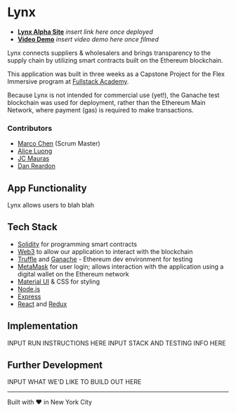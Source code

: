 # Lynx

- **[Lynx Alpha Site](https://google.com)** _insert link here once deployed_
- **[Video Demo](https://google.com)** _insert video demo here once filmed_

Lynx connects suppliers & wholesalers and brings transparency to the supply chain by utilizing smart contracts built on the Ethereum blockchain.

This application was built in three weeks as a Capstone Project for the Flex Immersive program at [Fullstack Academy](https://www.fullstackacademy.com/).

Because Lynx is not intended for commercial use (yet!), the Ganache test blockchain was used for deployment, rather than the Ethereum Main Network, where payment (gas) is required to make transactions. 

### Contributors
- [Marco Chen](https://github.com/marcopchen) (Scrum Master)
- [Alice Luong](https://github.com/alicel73)
- [JC Mauras](https://github.com/jmauras24)
- [Dan Reardon](https://github.com/reard96)


## App Functionality

Lynx allows users to blah blah

## Tech Stack

* [Solidity](http://solidity.readthedocs.io/en/latest/) for programming smart contracts
* [Web3](https://web3js.readthedocs.io/en/1.0/) to allow our application to interact with the blockchain 
* [Truffle](http://truffleframework.com/) and [Ganache](http://truffleframework.com/ganache/) - Ethereum dev environment for testing
* [MetaMask](https://metamask.io/) for user login; allows interaction with the application using a digital wallet on the Ethereum network 
* [Material UI](https://material-ui.com/) & CSS for styling
* [Node.js](https://nodejs.org/en/)
* [Express](https://expressjs.com/)
* [React](https://reactjs.org/) and [Redux](https://redux.js.org/)

## Implementation

INPUT RUN INSTRUCTIONS HERE
INPUT STACK AND TESTING INFO HERE

## Further Development

INPUT WHAT WE'D LIKE TO BUILD OUT HERE

---
Built with ❤️ in New York City
